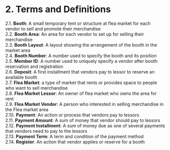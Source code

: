 # 2. Terms and Definitions
2.1. **Booth**: A small temporary tent or structure at flea market for each vendor to sell and promote their merchandise<br>
2.2. **Booth Area**: An area for each vendor to set up for selling their merchandise<br>
2.3. **Booth Layout**: A layout showing the arrangement of the booth in the market area<br>
2.4. **Booth Number**: A number used to specify the booth and its position<br>
2.5. **Member ID**: A number used to uniquely specify a vendor after booth reservation and registration<br> 
2.6. **Deposit**: A first installment that vendors pay to lessor to reserve an available booth<br>
2.7. **Flea Market**: a type of market that rents or provides space to people who want to sell merchandise<br>
2.8. **Flea Market Lessor**: An owner of flea market who owns the area for rent<br>
2.9. **Flea Market Vendor**: A person who interested in selling merchandise in the Flea market area<br>
2.10. **Payment**: An action or process that vendors pay to lessors<br>
2.11. **Payment Amount**: A sum of money that vendor should pay to lessors<br>
2.12. **Payment Installment**: A sum of money due as one of several payments that vendors need to pay to the lessors<br>
2.13. **Payment Term**: A term and condition of the payment method<br>
2.14. **Register**: An action that vendor applies or reserve for a booth<br>
